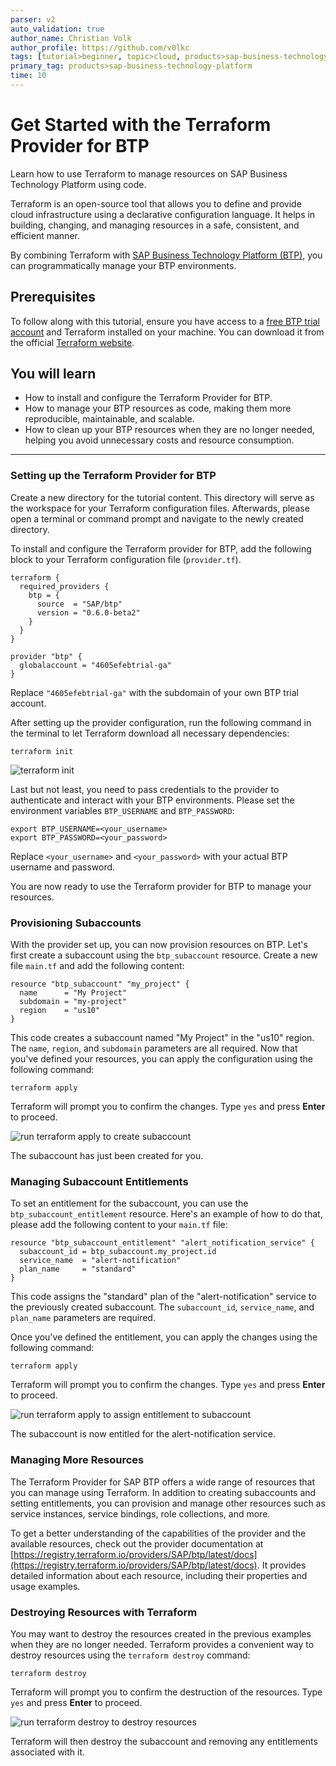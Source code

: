 ```yaml
---
parser: v2
auto_validation: true
author_name: Christian Volk
author_profile: https://github.com/v0lkc
tags: [tutorial>beginner, topic>cloud, products>sap-business-technology-platform ]
primary_tag: products>sap-business-technology-platform
time: 10
---
```


# Get Started with the Terraform Provider for BTP

<!-- description --> Learn how to use Terraform to manage resources on SAP Business Technology Platform using code.

Terraform is an open-source tool that allows you to define and provide cloud infrastructure using a declarative configuration language. It helps in building, changing, and managing resources in a safe, consistent, and efficient manner. 

By combining Terraform with [SAP Business Technology Platform (BTP)](https://www.sap.com/products/technology-platform.html), you can programmatically manage your BTP environments.

## Prerequisites

To follow along with this tutorial, ensure you have access to a [free BTP trial account](hcp-create-trial-account) and Terraform installed on your machine. You can download it from the official [Terraform website](https://developer.hashicorp.com/terraform/downloads).

## You will learn

  - How to install and configure the Terraform Provider for BTP.
 - How to manage your BTP resources as code, making them more reproducible, maintainable, and scalable.
 - How to clean up your BTP resources when they are no longer needed, helping you avoid unnecessary costs and resource consumption.

---

### Setting up the Terraform Provider for BTP

Create a new directory for the tutorial content. This directory will serve as the workspace for your Terraform configuration files. Afterwards, please open a terminal or command prompt and navigate to the newly created directory.

To install and configure the Terraform provider for BTP, add the following block to your Terraform configuration file (`provider.tf`).

```HCL
terraform {
  required_providers {
    btp = {
      source  = "SAP/btp"
      version = "0.6.0-beta2"
    }
  }
}

provider "btp" {
  globalaccount = "4605efebtrial-ga"
}
```

Replace `"4605efebtrial-ga"` with the subdomain of your own BTP trial account. 

After setting up the provider configuration, run the following command in the terminal to let Terraform download all necessary dependencies:

```Shell
terraform init
```

![terraform init](./terraform-init.png)

Last but not least, you need to pass credentials to the provider to authenticate and interact with your BTP environments. Please set the environment variables `BTP_USERNAME` and `BTP_PASSWORD`:

```Shell
export BTP_USERNAME=<your_username>
export BTP_PASSWORD=<your_password>
```

Replace `<your_username>` and `<your_password>` with your actual BTP username and password.

You are now ready to use the Terraform provider for BTP to manage your resources.

### Provisioning Subaccounts

With the provider set up, you can now provision resources on BTP. Let's first create a subaccount using the `btp_subaccount` resource. Create a new file `main.tf` and add the following content:

```HCL
resource "btp_subaccount" "my_project" {
  name      = "My Project"
  subdomain = "my-project"
  region    = "us10"
}
```

This code creates a subaccount named "My Project" in the "us10" region. The `name`, `region`, and `subdomain` parameters are all required. Now that you've defined your resources, you can apply the configuration using the following command:

```Shell
terraform apply
```

Terraform will prompt you to confirm the changes. Type `yes` and press **Enter** to proceed.

![run terraform apply to create subaccount](./terraform-apply1.png)

The subaccount has just been created for you.

### Managing Subaccount Entitlements

To set an entitlement for the subaccount, you can use the `btp_subaccount_entitlement` resource. Here's an example of how to do that, please add the following content to your `main.tf` file:

```HCL
resource "btp_subaccount_entitlement" "alert_notification_service" {
  subaccount_id = btp_subaccount.my_project.id
  service_name  = "alert-notification"
  plan_name     = "standard"
}
```

This code assigns the "standard" plan of the "alert-notification" service to the previously created subaccount. The `subaccount_id`, `service_name`, and `plan_name` parameters are required.

Once you've defined the entitlement, you can apply the changes using the following command:

```Shell
terraform apply
```

Terraform will prompt you to confirm the changes. Type `yes` and press **Enter** to proceed.

![run terraform apply to assign entitlement to subaccount](./terraform-apply2.png)

The subaccount is now entitled for the alert-notification service.

### Managing More Resources

The Terraform Provider for SAP BTP offers a wide range of resources that you can manage using Terraform. In addition to creating subaccounts and setting entitlements, you can provision and manage other resources such as service instances, service bindings, role collections, and more.

To get a better understanding of the capabilities of the provider and the available resources, check out the provider documentation at [https://registry.terraform.io/providers/SAP/btp/latest/docs](https://registry.terraform.io/providers/SAP/btp/latest/docs). It provides detailed information about each resource, including their properties and usage examples.

### Destroying Resources with Terraform

You may want to destroy the resources created in the previous examples when they are no longer needed. Terraform provides a convenient way to destroy resources using the `terraform destroy` command:

```Shell
terraform destroy
```

Terraform will prompt you to confirm the destruction of the resources. Type `yes` and press **Enter** to proceed.

![run terraform destroy to destroy resources](./terraform-destroy.png)

Terraform will then destroy the subaccount and removing any entitlements associated with it.

